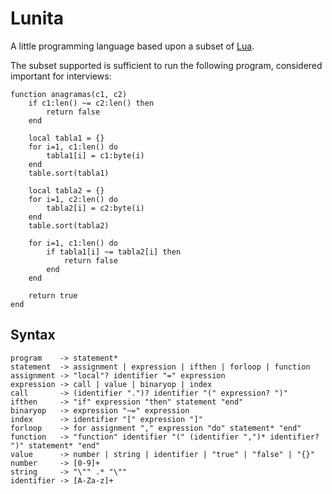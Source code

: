 # Lunita

A little programming language based upon a subset of [Lua](https://lua.org/).

The subset supported is sufficient to run the following program, considered
important for interviews:

    function anagramas(c1, c2)
        if c1:len() ~= c2:len() then
            return false
        end

        local tabla1 = {}
        for i=1, c1:len() do
            tabla1[i] = c1:byte(i)
        end
        table.sort(tabla1)

        local tabla2 = {}
        for i=1, c2:len() do
            tabla2[i] = c2:byte(i)
        end
        table.sort(tabla2)

        for i=1, c1:len() do
            if tabla1[i] ~= tabla2[i] then
                return false
            end
        end

        return true
    end

## Syntax

    program    -> statement*
    statement  -> assignment | expression | ifthen | forloop | function
    assignment -> "local"? identifier "=" expression
    expression -> call | value | binaryop | index
    call       -> (identifier ".")? identifier "(" expression? ")"
    ifthen     -> "if" expression "then" statement "end"
    binaryop   -> expression "~=" expression
    index      -> identifier "[" expression "]"
    forloop    -> for assignment "," expression "do" statement* "end"
    function   -> "function" identifier "(" (identifier ",")* identifier? ")" statement* "end"
    value      -> number | string | identifier | "true" | "false" | "{}"
    number     -> [0-9]+
    string     -> "\"" .* "\""
    identifier -> [A-Za-z]+
